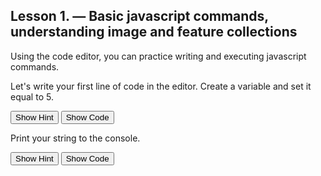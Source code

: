 ## Lesson 1. — Basic javascript commands, understanding image and feature collections

Using the code editor, you can practice writing and executing javascript commands.
<br>

Let's write your first line of code in the editor. Create a variable and set it equal to 5. 
</div>
<button onclick="toggleHint('hint1')">Show Hint</button>
<div id="hint1" style="display:none; margin-top:5px; padding:10px; background-color:#f0f0f0; border-left:4px solid #ccc;">
Use <code>var</code> followed by a variable name and an equals sign.
</div>
<button onclick="toggleCode('code1')">Show Code</button>
<div id="code1" style="display:none; margin-top:5px; padding:10px; background-color:#f0f0f0; border-left:4px solid #ccc;">
<code>var myNumber = 5;</code>
</div>

Print your string to the console.
</div>
<button onclick="toggleHint('hint2')">Show Hint</button>
<div id="hint2" style="display:none; margin-top:5px; padding:10px; background-color:#f0f0f0; border-left:4px solid #ccc;">
Use <code>print()</code> and pass in the variable you created.
</div>
<button onclick="toggleCode('code2')">Show Code</button>
<div id="code2" style="display:none; margin-top:5px; padding:10px; background-color:#f0f0f0; border-left:4px solid #ccc;">
<code>print(myNumber);</code>
</div>

<script>
  function toggleHint(id) {
    const el = document.getElementById(id);
    el.style.display = el.style.display === 'block' ? 'none' : 'block';
  }

  function toggleCode(id) {
    const el = document.getElementById(id);
    el.style.display = el.style.display === 'block' ? 'none' : 'block';
  }
</script>




<meta http-equiv='cache-control' content='no-cache'> 
<meta http-equiv='expires' content='0'> 
<meta http-equiv='pragma' content='no-cache'>
